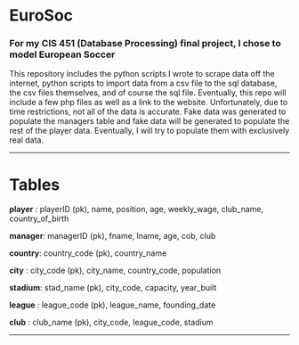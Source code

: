 # EuroSoc

### For my CIS 451 (Database Processing) final project, I chose to model European Soccer 

This repository includes the python scripts I wrote to scrape data off the internet, python scripts to import data from a csv file to the sql database, the csv files themselves, and of course the sql file.  Eventually, this repo will include a few php files as well as a link to the website. Unfortunately, due to time restrictions, not all of the data is accurate. Fake data was generated to populate the managers table and fake data will be generated to populate the rest of the player data. Eventually, I will try to populate them with exclusively real data.

------------------------------------------------------------------------------------------------------------------------------

# Tables
                                                  
**player** : playerID (pk), name, position, age, weekly_wage, club_name, country_of_birth

**manager**: managerID (pk), fname, lname, age, cob, club

**country**: country_code (pk), country_name

**city**   : city_code (pk), city_name, country_code, population

**stadium**: stad_name (pk), city_code, capacity, year_built

**league** : league_code (pk), league_name, founding_date

**club**   : club_name (pk), city_code, league_code, stadium
               
               
------------------------------------------------------------------------------------------------------------------------------
